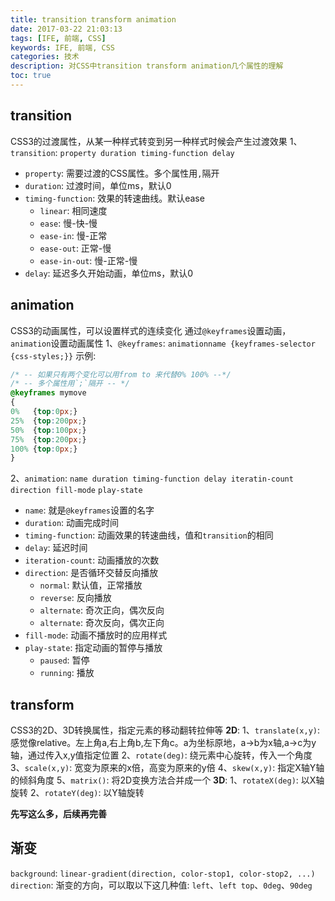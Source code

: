 ```yaml
---
title: transition transform animation
date: 2017-03-22 21:03:13
tags: [IFE, 前端, CSS]
keywords: IFE, 前端, CSS
categories: 技术
description: 对CSS中transition transform animation几个属性的理解
toc: true
---
```


## transition
CSS3的过渡属性，从某一种样式转变到另一种样式时候会产生过渡效果
1、`transition`: `property duration timing-function delay`
  * `property`: 需要过渡的CSS属性。多个属性用`,`隔开
  * `duration`: 过渡时间，单位ms，默认0
  * `timing-function`: 效果的转速曲线。默认ease
    * `linear`: 相同速度
    * `ease`: 慢-快-慢
    * `ease-in`: 慢-正常
    * `ease-out`: 正常-慢
    * `ease-in-out`: 慢-正常-慢
  * `delay`: 延迟多久开始动画，单位ms，默认0

## animation
CSS3的动画属性，可以设置样式的连续变化
通过`@keyframes`设置动画，`animation`设置动画属性
1、`@keyframes`: `animationname {keyframes-selector {css-styles;}}`
示例:
```CSS
/* -- 如果只有两个变化可以用from to 来代替0% 100% --*/
/* -- 多个属性用`;`隔开 -- */
@keyframes mymove
{
0%   {top:0px;}
25%  {top:200px;}
50%  {top:100px;}
75%  {top:200px;}
100% {top:0px;}
}
```

2、`animation`: `name duration timing-function delay iteratin-count direction fill-mode`
`play-state`
  * `name`: 就是`@keyframes`设置的名字
  * `duration`: 动画完成时间
  * `timing-function`: 动画效果的转速曲线，值和`transition`的相同
  * `delay`: 延迟时间
  * `iteration-count`: 动画播放的次数
  * `direction`: 是否循环交替反向播放
    * `normal`: 默认值，正常播放
    * `reverse`: 反向播放
    * `alternate`: 奇次正向，偶次反向
    * `alternate`: 奇次反向，偶次正向
  * `fill-mode`: 动画不播放时的应用样式
  * `play-state`: 指定动画的暂停与播放
    * `paused`: 暂停
    * `running`: 播放

## transform
CSS3的2D、3D转换属性，指定元素的移动翻转拉伸等
**2D**:
1、`translate(x,y)`: 感觉像relative。左上角a,右上角b,左下角c。a为坐标原地，a->b为x轴,a->c为y轴，通过传入x,y值指定位置
2、`rotate(deg)`: 绕元素中心旋转，传入一个角度
3、`scale(x,y)`: 宽变为原来的x倍，高变为原来的y倍
4、`skew(x,y)`: 指定X轴Y轴的倾斜角度
5、`matrix()`: 将2D变换方法合并成一个
**3D**:
1、`rotateX(deg)`: 以X轴旋转
2、`rotateY(deg)`: 以Y轴旋转

**先写这么多，后续再完善**

## 渐变
`background`: `linear-gradient(direction, color-stop1, color-stop2, ...)`
`direction`: 渐变的方向，可以取以下这几种值: `left`、`left top`、`0deg`、`90deg`
